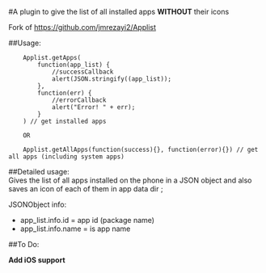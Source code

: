 #A plugin to give the list of all installed apps **WITHOUT** their icons

Fork of https://github.com/jmrezayi2/Applist

##Usage:
        
        Applist.getApps(
            function(app_list) {
                //successCallback
                alert(JSON.stringify((app_list));
            },
            function(err) {
                //errorCallback
                alert("Error! " + err);
            }
        ) // get installed apps
        
        OR
        
        Applist.getAllApps(function(success){}, function(error){}) // get all apps (including system apps)
        
##Detailed usage:        
Gives the list of all apps installed on the phone in a JSON object and also saves an icon of each of them in app data dir ;        

JSONObject info:
* app_list.info.id = app id (package name)
* app_list.info.name = is app name 


##To Do:

**Add iOS support**

